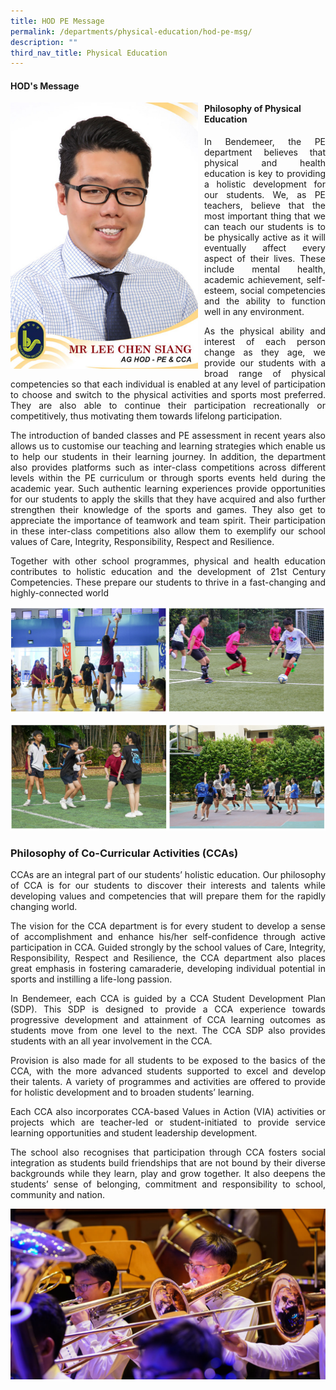 ```yaml
---
title: HOD PE Message
permalink: /departments/physical-education/hod-pe-msg/
description: ""
third_nav_title: Physical Education
---
```




#### HOD's Message

<p style="float:left; margin: 0 10px 0px 0">  
<img src="/images/Departments/pe-hod.jpg" alt="HOD Physical Education" style="width:300px" /></p>  
<p style="text-align:justify"></p>

#### Philosophy of Physical Education

<p style="text-align:justify">In Bendemeer, the PE department believes that physical and health education is key to providing a holistic development for our students. We, as PE teachers, believe that the most important thing that we can teach our students is to be physically active as it will eventually affect every aspect of their lives. These include mental health, academic achievement, self-esteem, social competencies and the ability to function well in any environment.</p>

<p style="text-align:justify">As the physical ability and interest of each person change as they age, we provide our students with a broad range of physical competencies so that each individual is enabled at any level of participation to choose and switch to the physical activities and sports most preferred.  They are also able to continue their participation recreationally or competitively, thus motivating them towards lifelong participation.</p>

<p style="text-align:justify">The introduction of banded classes and PE assessment in recent years also allows us to customise our teaching and learning strategies which enable us to help our students in their learning journey. In addition, the department also provides platforms such as inter-class competitions across different levels within the PE curriculum or through sports events held during the academic year. Such authentic learning experiences provide opportunities for our students to apply the skills that they have acquired and also further strengthen their knowledge of the sports and games. They also get to appreciate the importance of teamwork and team spirit. Their participation in these inter-class competitions also allow them to exemplify our school values of Care, Integrity, Responsibility, Respect and Resilience.</p>

<p style="text-align:justify">Together with other school programmes, physical and health education contributes to holistic education and the development of 21st Century Competencies. These prepare our students to thrive in a fast-changing and highly-connected world</p>

![](/images/Departments/pe-overview-01.jpg)

![](/images/Departments/pe-overview-02.jpg)
 
### Philosophy of Co-Curricular Activities (CCAs)

<p style="text-align:justify">CCAs are an integral part of our students’ holistic education. Our philosophy of CCA is for our students to discover their interests and talents while developing values and competencies that will prepare them for the rapidly changing world.</p>

<p style="text-align:justify">The vision for the CCA department is for every student to develop a sense of accomplishment and enhance his/her self-confidence through active participation in CCA. Guided strongly by the school values of Care, Integrity, Responsibility, Respect and Resilience, the CCA department also places great emphasis in fostering camaraderie, developing individual potential in sports and instilling a life-long passion.</p>

<p style="text-align:justify">In Bendemeer, each CCA is guided by a CCA Student Development Plan (SDP). This SDP is designed to provide a CCA experience towards progressive development and attainment of CCA learning outcomes as students move from one level to the next. The CCA SDP also provides students with an all year involvement in the CCA.</p>

<p style="text-align:justify">Provision is also made for all students to be exposed to the basics of the CCA, with the more advanced students supported to excel and develop their talents. A variety of programmes and activities are offered to provide for holistic development and to broaden students’ learning.</p>

<p style="text-align:justify">Each CCA also incorporates CCA-based Values in Action (VIA) activities or projects which are teacher-led or student-initiated to provide service learning opportunities and student leadership development.</p>

<p style="text-align:justify">The school also recognises that participation through CCA fosters social integration as students build friendships that are not bound by their diverse backgrounds while they learn, play and grow together. It also deepens the students’ sense of belonging, commitment and responsibility to school, community and nation.</p>

![](/images/Departments/pe-02.jpg)